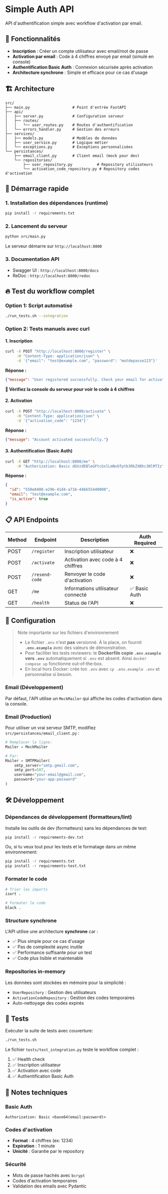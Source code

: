 # Simple Auth API

API d'authentification simple avec workflow d'activation par email.

## 🎯 Fonctionnalités

- **Inscription** : Créer un compte utilisateur avec email/mot de passe
- **Activation par email** : Code à 4 chiffres envoyé par email (simulé en console)
- **Authentification Basic Auth** : Connexion sécurisée après activation
- **Architecture synchrone** : Simple et efficace pour ce cas d'usage

## 🏗️ Architecture

```
src/
├── main.py                   # Point d'entrée FastAPI
├── api/
│   ├── server.py             # Configuration serveur
│   ├── routes/
│   │   └── user_routes.py    # Routes d'authentification
│   └── errors_handler.py     # Gestion des erreurs
├── services/
│   ├── models.py             # Modèles de données
│   ├── user_service.py       # Logique métier
│   └── exceptions.py         # Exceptions personnalisées
└── persistances/
    ├── email_client.py       # Client email (mock pour dev)
    └── repositories/
        ├── user_repository.py           # Repository utilisateurs
        └── activation_code_repository.py # Repository codes d'activation
```

## 🚀 Démarrage rapide

### 1. Installation des dépendances (runtime)

```bash
pip install -r requirements.txt
```

### 2. Lancement du serveur

```bash
python src/main.py
```

Le serveur démarre sur `http://localhost:8000`

### 3. Documentation API

- Swagger UI : `http://localhost:8000/docs`
- ReDoc : `http://localhost:8000/redoc`

## 🔥 Test du workflow complet

### Option 1: Script automatisé

```bash
./run_tests.sh --integration
```

### Option 2: Tests manuels avec curl

#### 1. Inscription

```bash
curl -X POST "http://localhost:8000/register" \
     -H "Content-Type: application/json" \
     -d '{"email": "test@example.com", "password": "motdepasse123"}'
```

**Réponse :**
```json
{"message": "User registered successfully. Check your email for activation code."}
```

**👀 Vérifiez la console du serveur pour voir le code à 4 chiffres**

#### 2. Activation

```bash
curl -X POST "http://localhost:8000/activate" \
     -H "Content-Type: application/json" \
     -d '{"activation_code": "1234"}'
```

**Réponse :**
```json
{"message": "Account activated successfully."}
```

#### 3. Authentification (Basic Auth)

```bash
curl -X GET "http://localhost:8000/me" \
     -H "Authorization: Basic dGVzdEBleGFtcGxlLmNvbTptb3RkZXBhc3NlMTIz"
```

**Réponse :**
```json
{
  "id": "550e8400-e29b-41d4-a716-446655440000",
  "email": "test@example.com", 
  "is_active": true
}
```

## 📋 API Endpoints

| Method | Endpoint | Description | Auth Required |
|--------|----------|-------------|---------------|
| POST | `/register` | Inscription utilisateur | ❌ |
| POST | `/activate` | Activation avec code à 4 chiffres | ❌ |
| POST | `/resend-code` | Renvoyer le code d'activation | ❌ |
| GET | `/me` | Informations utilisateur connecté | ✅ Basic Auth |
| GET | `/health` | Status de l'API | ❌ |

## 🔧 Configuration

> Note importante sur les fichiers d'environnement
>
> - Le fichier `.env` n'est **pas** versionné. À la place, on fournit **`.env.example`** avec des valeurs de démonstration.
> - Pour faciliter les tests reviewers: le **Dockerfile copie `.env.example` vers `.env`** automatiquement si `.env` est absent. Ainsi `docker compose up` fonctionne out‑of‑the‑box.
> - En local hors Docker: crée ton `.env` avec `cp .env.example .env` et personnalise si besoin.

### Email (Développement)

Par défaut, l'API utilise un `MockMailer` qui affiche les codes d'activation dans la console.

### Email (Production)

Pour utiliser un vrai serveur SMTP, modifiez `src/persistances/email_client.py` :

```python
# Remplacer la ligne:
Mailer = MockMailer

# Par:
Mailer = SMTPMailer(
    smtp_server="smtp.gmail.com",
    smtp_port=587,
    username="your-email@gmail.com",
    password="your-app-password"
)
```

## 🛠️ Développement

### Dépendances de développement (formatteurs/lint)

Installe les outils de dev (formatteurs) sans les dépendances de test:

```bash
pip install -r requirements-dev.txt
```

Ou, si tu veux tout pour les tests et le formatage dans un même environnement:

```bash
pip install -r requirements.txt
pip install -r requirements-test.txt
```

### Formater le code

```bash
# Trier les imports
isort .

# Formater le code
black .
```

### Structure synchrone

L'API utilise une architecture **synchrone** car :
- ✅ Plus simple pour ce cas d'usage
- ✅ Pas de complexité async inutile 
- ✅ Performance suffisante pour un test
- ✅ Code plus lisible et maintenable

### Repositories in-memory

Les données sont stockées en mémoire pour la simplicité :
- `UserRepository` : Gestion des utilisateurs
- `ActivationCodeRepository` : Gestion des codes temporaires
- Auto-nettoyage des codes expirés

## 🧪 Tests

Exécuter la suite de tests avec couverture:

```bash
./run_tests.sh
```

Le fichier `tests/test_integration.py` teste le workflow complet :

1. ✅ Health check
2. ✅ Inscription utilisateur  
3. ✅ Activation avec code
4. ✅ Authentification Basic Auth

## 📝 Notes techniques

### Basic Auth
```
Authorization: Basic <base64(email:password)>
```

### Codes d'activation
- **Format** : 4 chiffres (ex: 1234)
- **Expiration** : 1 minute
- **Unicité** : Garantie par le repository

### Sécurité
- Mots de passe hachés avec `bcrypt`
- Codes d'activation temporaires
- Validation des emails avec Pydantic